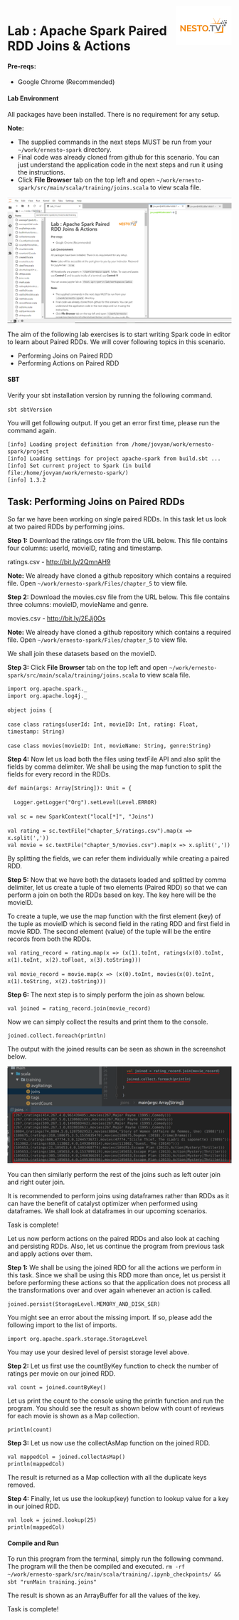 <img align="right" src="./logo-small.png">

# Lab : Apache Spark Paired RDD Joins & Actions

#### Pre-reqs:
- Google Chrome (Recommended)

#### Lab Environment
All packages have been installed. There is no requirement for any setup.






**Note:**
- The supplied commands in the next steps MUST be run from your `~/work/ernesto-spark` directory. 
- Final code was already cloned from github for this scenario. You can just understand the application code in the next steps and run it using the instructions.
- Click **File Browser** tab on the top left and open `~/work/ernesto-spark/src/main/scala/training/joins.scala` to view scala file.

![](./Screenshots/scala.png)


The aim of the following lab exercises is to start writing Spark code in editor to learn about Paired RDDs.
We will cover following topics in this scenario.
- Performing Joins on Paired RDD
- Performing Actions on Paired RDD






#### SBT
Verify your sbt installation version by running the following command.	

`sbt sbtVersion`	

You will get following output. If you get an error first time, please run the command again.

```	
[info] Loading project definition from /home/jovyan/work/ernesto-spark/project	
[info] Loading settings for project apache-spark from build.sbt ...	
[info] Set current project to Spark (in build file:/home/jovyan/work/ernesto-spark/)	
[info] 1.3.2
```

## Task: Performing Joins on Paired RDDs

So far we have been working on single paired RDDs. In this task let us look at two paired RDDs by performing joins.

**Step 1:** Download the ratings.csv file from the URL below. This file contains four columns: userId, movieID, rating and timestamp.

ratings.csv - http://bit.ly/2QmnAH9

**Note:** We already have cloned a github repository which contains a required file. Open `~/work/ernesto-spark/Files/chapter_5` to view file.

**Step 2:** Download the movies.csv file from the URL below. This file contains three columns: movieID, movieName and genre.

movies.csv - http://bit.ly/2EJj0Os

**Note:** We already have cloned a github repository which contains a required file. Open `~/work/ernesto-spark/Files/chapter_5` to view file.

We shall join these datasets based on the movieID.


**Step 3:** Click **File Browser** tab on the top left and open `~/work/ernesto-spark/src/main/scala/training/joins.scala` to view scala file.

```
import org.apache.spark._
import org.apache.log4j._

object joins {

case class ratings(userId: Int, movieID: Int, rating: Float, timestamp: String)

case class movies(movieID: Int, movieName: String, genre:String)
```

 
**Step 4:** Now let us load both the files using textFile API and also split the fields by comma delimiter. We shall be using the map function to split the fields for every record in the RDDs.

```
def main(args: Array[String]): Unit = {

  Logger.getLogger("Org").setLevel(Level.ERROR)

val sc = new SparkContext("local[*]", "Joins")

val rating = sc.textFile("chapter_5/ratings.csv").map(x => x.split(','))
val movie = sc.textFile("chapter_5/movies.csv").map(x => x.split(','))
```

By splitting the fields, we can refer them individually while creating a paired RDD.

 

**Step 5:** Now that we have both the datasets loaded and splitted by comma delimiter, let us create a tuple of two elements (Paired RDD) so that we can perform a join on both the RDDs based on key. The key here will be the movieID.

To create a tuple, we use the map function with the first element (key) of the tuple as movieID which is second field in the rating RDD and first field in movie RDD. The second element (value) of the tuple will be the entire records from both the RDDs.

```
val rating_record = rating.map(x => (x(1).toInt, ratings(x(0).toInt, x(1).toInt, x(2).toFloat, x(3).toString)))

val movie_record = movie.map(x => (x(0).toInt, movies(x(0).toInt, x(1).toString, x(2).toString)))
```

**Step 6:** The next step is to simply perform the join as shown below.

```
val joined = rating_record.join(movie_record)
```

Now we can simply collect the results and print them to the console.

```
joined.collect.foreach(println)
```

The output with the joined results can be seen as shown in the screenshot below.

![](./Screenshots/Chapter_5/Selection_038.png)

You can then similarly perform the rest of the joins such as left outer join and right outer join.

It is recommended to perform joins using dataframes rather than RDDs as it can have the benefit of catalyst optimizer when performed using dataframes. We shall look at dataframes in our upcoming scenarios.

Task is complete!

Let us now perform actions on the paired RDDs and also look at caching and persisting RDDs. Also, let us continue the program from previous task and apply actions over them.

 
**Step 1:** We shall be using the joined RDD for all the actions we perform in this task. Since we shall be using this RDD more than once, let us persist it before performing these actions so that the application does not process all the transformations over and over again whenever an action is called.

```
joined.persist(StorageLevel.MEMORY_AND_DISK_SER)
```

You might see an error about the missing import. If so, please add the following import to the list of imports.

```
import org.apache.spark.storage.StorageLevel
```

You may use your desired level of persist storage level above.


**Step 2:** Let us first use the countByKey function to check the number of ratings per movie on our joined RDD.

```
val count = joined.countByKey()
```

Let us print the count to the console using the println function and run the program. You should see the result as shown below with count of reviews for each movie is shown as a Map collection.

```
println(count)
```

**Step 3:** Let us now use the collectAsMap function on the joined RDD.

```
val mappedCol = joined.collectAsMap()
println(mappedCol)
```

The result is returned as a Map collection with all the duplicate keys removed.

 

**Step 4:** Finally, let us use the lookup(key) function to lookup value for a key in our joined RDD.


```
val look = joined.lookup(25)
println(mappedCol)
```

#### Compile and Run
To run this program from the terminal, simply run the following command. The program will the then be compiled and executed.
`rm -rf ~/work/ernesto-spark/src/main/scala/training/.ipynb_checkpoints/ && sbt "runMain training.joins"` 

The result is shown as an ArrayBuffer for all the values of the key.

Task is complete!












